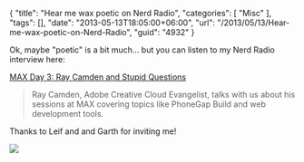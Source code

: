 {
	"title": "Hear me wax poetic on Nerd Radio",
	"categories": [
		"Misc"
	],
	"tags": [],
	"date": "2013-05-13T18:05:00+06:00",
	"url": "/2013/05/13/Hear-me-wax-poetic-on-Nerd-Radio",
	"guid": "4932"
}

Ok, maybe "poetic" is a bit much... but you can listen to my Nerd Radio interview here:

<a href="http://blog.nerdradio.com/post/50118970743/max-day-3-ray-camden-and-stupid-questions">MAX Day 3: Ray Camden and Stupid Questions</a>
<blockquote>
Ray Camden, Adobe Creative Cloud Evangelist, talks with us about his sessions at MAX covering topics like PhoneGap Build and web development tools.
</blockquote>

Thanks to Leif and and Garth for inviting me!

<img src="http://www.raymondcamden.com/images/tumblr_header.png" />